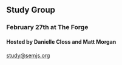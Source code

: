 ##  Study Group
### February 27th at The Forge
#### Hosted by Danielle Closs and Matt Morgan

study@semjs.org